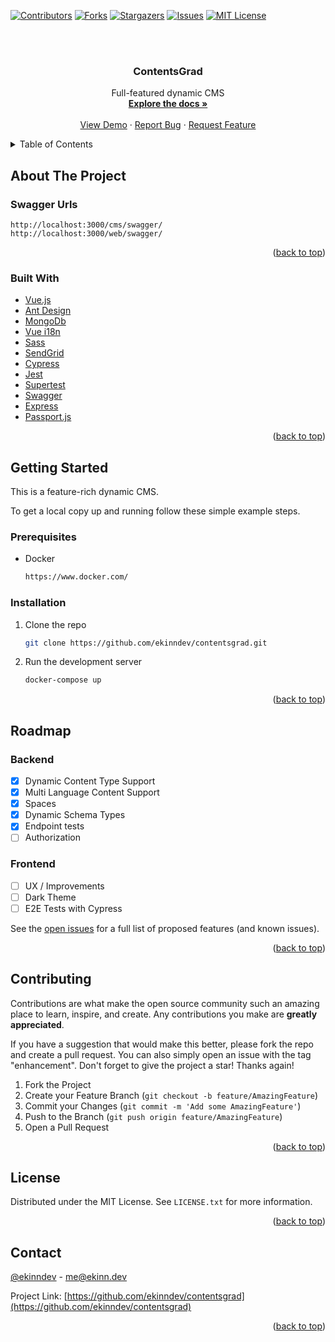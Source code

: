 <div id="top"></div>

[![Contributors][contributors-shield]][contributors-url]
[![Forks][forks-shield]][forks-url]
[![Stargazers][stars-shield]][stars-url]
[![Issues][issues-shield]][issues-url]
[![MIT License][license-shield]][license-url]

<!-- PROJECT LOGO -->
<br />
<div align="center">
  <a href="https://github.com/ekinndev/contentsgrad">

  </a>

<br/>
<h3 align="center">ContentsGrad</h3>
  <p align="center">
    Full-featured dynamic CMS
    <br />
    <a href="https://github.com/ekinndev/contentsgrad"><strong>Explore the docs »</strong></a>
    <br />
    <br />
    <a href="https://bestizmirege.org/">View Demo</a>
    ·
    <a href="https://github.com/ekinndev/contentsgrad/issues">Report Bug</a>
    ·
    <a href="https://github.com/ekinndev/contentsgrad/issues">Request Feature</a>
  </p>
</div>

<!-- TABLE OF CONTENTS -->
<details>
  <summary>Table of Contents</summary>
  <ol>
    <li>
      <a href="#about-the-project">About The Project</a>
      <ul>
        <li><a href="#built-with">Built With</a></li>
        <li><a href="#swagger-urls">Swagger Urls</a></li>
      </ul>
    </li>
    <li>
      <a href="#getting-started">Getting Started</a>
      <ul>
        <li><a href="#installation">Installation</a></li>
      </ul>
    </li>
    <li><a href="#roadmap">Roadmap</a></li>
    <li><a href="#contributing">Contributing</a></li>
    <li><a href="#license">License</a></li>
    <li><a href="#contact">Contact</a></li>
  </ol>
</details>

<!-- ABOUT THE PROJECT -->

## About The Project

<!-- [![Product Name Screen Shot][product-screenshot]]() -->

### Swagger Urls

```
http://localhost:3000/cms/swagger/
http://localhost:3000/web/swagger/
```

<p align="right">(<a href="#top">back to top</a>)</p>

### Built With

-   [Vue.js](https://nextjs.org/)
-   [Ant Design](https://www.antdv.com/)
-   [MongoDb](https://www.mongodb.com/)
-   [Vue i18n](https://kazupon.github.io/vue-i18n/)
-   [Sass](https://sass-lang.com/)
-   [SendGrid](https://sendgrid.com/)
-   [Cypress](https://www.cypress.io/)
-   [Jest](https://jestjs.io/)
-   [Supertest](https://www.npmjs.com/package/supertest)
-   [Swagger](https://swagger.io/)
-   [Express](https://expressjs.com/)
-   [Passport.js](https://www.passportjs.org/)

<p align="right">(<a href="#top">back to top</a>)</p>

<!-- GETTING STARTED -->

## Getting Started

This is a feature-rich dynamic CMS.

To get a local copy up and running follow these simple example steps.

### Prerequisites

-   Docker
    ```sh
    https://www.docker.com/
    ```

### Installation

1. Clone the repo

    ```sh
    git clone https://github.com/ekinndev/contentsgrad.git
    ```

2. Run the development server
    ```sh
    docker-compose up
    ```

<p align="right">(<a href="#top">back to top</a>)</p>

<!-- ROADMAP -->

## Roadmap

### Backend

-   [x] Dynamic Content Type Support
-   [x] Multi Language Content Support
-   [x] Spaces
-   [x] Dynamic Schema Types
-   [x] Endpoint tests
-   [ ] Authorization

### Frontend

-   [ ] UX / Improvements
-   [ ] Dark Theme
-   [ ] E2E Tests with Cypress

See the [open issues](https://github.com/ekinndev/contentsgrad/issues) for a full list of proposed features (and known issues).

<p align="right">(<a href="#top">back to top</a>)</p>

<!-- CONTRIBUTING -->

## Contributing

Contributions are what make the open source community such an amazing place to learn, inspire, and create. Any contributions you make are **greatly appreciated**.

If you have a suggestion that would make this better, please fork the repo and create a pull request. You can also simply open an issue with the tag "enhancement".
Don't forget to give the project a star! Thanks again!

1. Fork the Project
2. Create your Feature Branch (`git checkout -b feature/AmazingFeature`)
3. Commit your Changes (`git commit -m 'Add some AmazingFeature'`)
4. Push to the Branch (`git push origin feature/AmazingFeature`)
5. Open a Pull Request

<p align="right">(<a href="#top">back to top</a>)</p>

<!-- LICENSE -->

## License

Distributed under the MIT License. See `LICENSE.txt` for more information.

<p align="right">(<a href="#top">back to top</a>)</p>

<!-- CONTACT -->

## Contact

[@ekinndev](https://twitter.com/ekinndev) - me@ekinn.dev

Project Link: [https://github.com/ekinndev/contentsgrad](https://github.com/ekinndev/contentsgrad)

<p align="right">(<a href="#top">back to top</a>)</p>

<!-- MARKDOWN LINKS & IMAGES -->
<!-- https://www.markdownguide.org/basic-syntax/#reference-style-links -->

[contributors-shield]: https://img.shields.io/github/contributors/ekinndev/contentsgrad.svg?style=for-the-badge
[contributors-url]: https://github.com/ekinndev/contentsgrad/graphs/contributors
[forks-shield]: https://img.shields.io/github/forks/ekinndev/contentsgrad.svg?style=for-the-badge
[forks-url]: https://github.com/ekinndev/contentsgrad/network/members
[stars-shield]: https://img.shields.io/github/stars/ekinndev/contentsgrad.svg?style=for-the-badge
[stars-url]: https://github.com/ekinndev/contentsgrad/stargazers
[issues-shield]: https://img.shields.io/github/issues/ekinndev/contentsgrad.svg?style=for-the-badge
[issues-url]: https://github.com/ekinndev/contentsgrad/issues
[license-shield]: https://img.shields.io/github/license/ekinndev/contentsgrad.svg?style=for-the-badge
[license-url]: https://github.com/ekinndev/contentsgrad/blob/main/LICENSE
[linkedin-shield]: https://img.shields.io/badge/-LinkedIn-black.svg?style=for-the-badge&logo=linkedin&colorB=555
[linkedin-url]: https://linkedin.com/in/ekinndev
[product-screenshot]: https://user-images.githubusercontent.com/53966235/144130174-3d1d7be8-2891-420a-b185-e6d583f6c164.png
